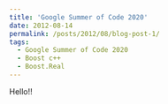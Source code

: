 ```yaml
---
title: 'Google Summer of Code 2020'
date: 2012-08-14
permalink: /posts/2012/08/blog-post-1/
tags:
  - Google Summer of Code 2020
  - Boost c++
  - Boost.Real
---
```


Hello!!
